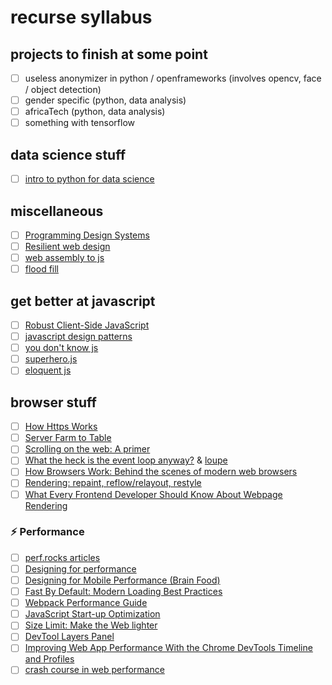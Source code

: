 # recurse syllabus

## projects to finish at some point

- [ ] useless anonymizer in python / openframeworks (involves opencv, face / object detection)
- [ ] gender specific (python, data analysis)
- [ ] africaTech (python, data analysis)
- [ ] something with tensorflow

## data science stuff

- [ ] [intro to python for data science](https://www.datacamp.com/courses/intro-to-python-for-data-science)


## miscellaneous

- [ ] [Programming Design Systems](https://programmingdesignsystems.com/introduction)
- [ ] [Resilient web design](https://resilientwebdesign.com/)
- [ ] [web assembly to js](https://hacks.mozilla.org/2017/09/bootcamps-webassembly-and-computer-vision/)
- [ ] [flood fill](https://en.wikipedia.org/wiki/Flood_fill)

## get better at javascript

- [ ] [Robust Client-Side JavaScript](https://molily.de/robust-javascript)
- [ ] [javascript design patterns](https://www.udacity.com/course/javascript-design-patterns--ud989)
- [ ] [you don't know js](https://github.com/getify/You-Dont-Know-JS)
- [ ] [superhero.js](http://superherojs.com/#resources)
- [ ] [eloquent js](http://eloquentjavascript.net/)

## browser stuff

- [ ] [How Https Works](https://howhttps.works)
- [ ] [Server Farm to Table](http://jenna.is/slides/server-farm-to-table-annotated.pdf)
- [ ] [Scrolling on the web: A primer](https://blogs.windows.com/msedgedev/2017/03/08/scrolling-on-the-web/)
- [ ] [What the heck is the event loop anyway?](https://www.youtube.com/watch?v=8aGhZQkoFbQ) & [loupe](http://latentflip.com/loupe)
- [ ] [How Browsers Work: Behind the scenes of modern web browsers](https://www.html5rocks.com/en/tutorials/internals/howbrowserswork)
- [ ] [Rendering: repaint, reflow/relayout, restyle](http://www.phpied.com/rendering-repaint-reflowrelayout-restyle)
- [ ] [What Every Frontend Developer Should Know About Webpage Rendering](http://frontendbabel.info/articles/webpage-rendering-101)

### ⚡ Performance

- [ ] [perf.rocks articles](http://perf.rocks/articles/)
- [ ] [Designing for performance](http://designingforperformance.com/)
- [ ] [Designing for Mobile Performance (Brain Food)](https://www.awwwards.com/brainfood-mobile-performance-vol3.pdf)
- [ ] [Fast By Default: Modern Loading Best Practices](https://www.youtube.com/watch?v=_srJ7eHS3IM)
- [ ] [Webpack Performance Guide](https://developers.google.com/web/fundamentals/performance/webpack/)
- [ ] [JavaScript Start-up Optimization](https://developers.google.com/web/fundamentals/performance/optimizing-content-efficiency/javascript-startup-optimization/)
- [ ] [Size Limit: Make the Web lighter](https://evilmartians.com/chronicles/size-limit-make-the-web-lighter)
- [ ] [DevTool Layers Panel](https://www.youtube.com/watch?v=6je49J67TQk&list=PLNYkxOF6rcIBz9ACEQRmO9Lw8PW7vn0lr&index=1)
- [ ] [Improving Web App Performance With the Chrome DevTools Timeline and Profiles](https://addyosmani.com/blog/performance-optimisation-with-timeline-profiles/)
- [ ] [crash course in web performance](https://www.youtube.com/watch?v=7gtf47D_bu0&list=PL5jvCmjsPECB2mhJopSB-yryxO473JA1r&index=43&t=0s)
